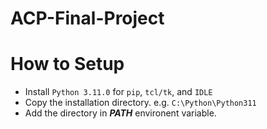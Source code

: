 # ACP-Final-Project

# How to Setup

  * Install `Python 3.11.0` for `pip`,  `tcl/tk`, and `IDLE` <br />
  * Copy the installation directory. e.g. `C:\Python\Python311` <br />
  * Add the directory in ***PATH*** environent variable. <br />
